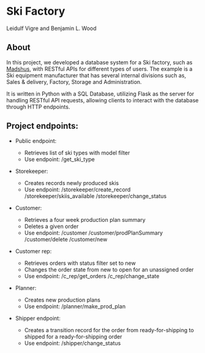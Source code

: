 <h1>Ski Factory</h1>

Leidulf Vigre and Benjamin L. Wood


## About
In this project, we developed a database system for a Ski factory, such as [Madshus](https://madshus.com/no-no/support/story), with RESTful APIs for different types of users. The example is a Ski equipment manufacturer that has several internal divisions such as, Sales & delivery, Factory, Storage and Administration.

It is written in Python with a SQL Database, utilizing Flask as the server for handling RESTful API requests, allowing clients to interact with the database through HTTP endpoints.

## Project endpoints: 
- Public endpoint:
   - Retrieves list of ski types with model filter
   - Use endpoint: /get_ski_type

- Storekeeper:
   - Creates records newly produced skis
   - Use endpoint: /storekeeper/create_record
                   /storekeeper/skiis_available
                   /storekeeper/change_status

- Customer:
   - Retrieves a four week production plan summary
   - Deletes a given order
   - Use endpoint: /customer
                   /customer/prodPlanSummary
                   /customer/delete
                   /customer/new

- Customer rep:
   - Retrieves orders with status filter set to new
   - Changes the order state from new to open for an unassigned order
   - Use endpoint: /c_rep/get_orders
                   /c_rep/change_state

- Planner:
   - Creates new production plans
   - Use endpoint: /planner/make_prod_plan

- Shipper endpoint:
   - Creates a transition record for the order from ready-for-shipping to shipped for a ready-for-shipping order
   - Use endpoint: /shipper/change_status
